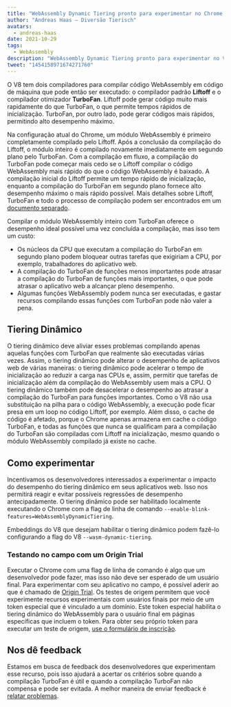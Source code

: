 ```yaml
---
title: "WebAssembly Dynamic Tiering pronto para experimentar no Chrome 96"
author: "Andreas Haas — Diversão Tierisch"
avatars:
  - andreas-haas
date: 2021-10-29
tags:
  - WebAssembly
description: "WebAssembly Dynamic Tiering pronto para experimentar no V8 v9.6 e Chrome 96, seja através de uma flag de linha de comando ou de um teste de origem"
tweet: "1454158971674271760"
---
```


O V8 tem dois compiladores para compilar código WebAssembly em código de máquina que pode então ser executado: o compilador padrão __Liftoff__ e o compilador otimizador __TurboFan__. Liftoff pode gerar código muito mais rapidamente do que TurboFan, o que permite tempos rápidos de inicialização. TurboFan, por outro lado, pode gerar códigos mais rápidos, permitindo alto desempenho máximo.

<!--truncate-->
Na configuração atual do Chrome, um módulo WebAssembly é primeiro completamente compilado pelo Liftoff. Após a conclusão da compilação do Liftoff, o módulo inteiro é compilado novamente imediatamente em segundo plano pelo TurboFan. Com a compilação em fluxo, a compilação do TurboFan pode começar mais cedo se o Liftoff compilar o código WebAssembly mais rápido do que o código WebAssembly é baixado. A compilação inicial do Liftoff permite um tempo rápido de inicialização, enquanto a compilação do TurboFan em segundo plano fornece alto desempenho máximo o mais rápido possível. Mais detalhes sobre Liftoff, TurboFan e todo o processo de compilação podem ser encontrados em um [documento separado](https://v8.dev/docs/wasm-compilation-pipeline).

Compilar o módulo WebAssembly inteiro com TurboFan oferece o desempenho ideal possível uma vez concluída a compilação, mas isso tem um custo:

- Os núcleos da CPU que executam a compilação do TurboFan em segundo plano podem bloquear outras tarefas que exigiriam a CPU, por exemplo, trabalhadores do aplicativo web.
- A compilação do TurboFan de funções menos importantes pode atrasar a compilação do TurboFan de funções mais importantes, o que pode atrasar o aplicativo web a alcançar pleno desempenho.
- Algumas funções WebAssembly podem nunca ser executadas, e gastar recursos compilando essas funções com TurboFan pode não valer a pena.

## Tiering Dinâmico

O tiering dinâmico deve aliviar esses problemas compilando apenas aquelas funções com TurboFan que realmente são executadas várias vezes. Assim, o tiering dinâmico pode alterar o desempenho de aplicativos web de várias maneiras: o tiering dinâmico pode acelerar o tempo de inicialização ao reduzir a carga nas CPUs e, assim, permitir que tarefas de inicialização além da compilação do WebAssembly usem mais a CPU. O tiering dinâmico também pode desacelerar o desempenho ao atrasar a compilação do TurboFan para funções importantes. Como o V8 não usa substituição na pilha para o código WebAssembly, a execução pode ficar presa em um loop no código Liftoff, por exemplo. Além disso, o cache de código é afetado, porque o Chrome apenas armazena em cache o código TurboFan, e todas as funções que nunca se qualificam para a compilação do TurboFan são compiladas com Liftoff na inicialização, mesmo quando o módulo WebAssembly compilado já existe no cache.

## Como experimentar

Incentivamos os desenvolvedores interessados a experimentar o impacto do desempenho do tiering dinâmico em seus aplicativos web. Isso nos permitirá reagir e evitar possíveis regressões de desempenho antecipadamente. O tiering dinâmico pode ser habilitado localmente executando o Chrome com a flag de linha de comando `--enable-blink-features=WebAssemblyDynamicTiering`.

Embeddings do V8 que desejam habilitar o tiering dinâmico podem fazê-lo configurando a flag do V8 `--wasm-dynamic-tiering`.

### Testando no campo com um Origin Trial

Executar o Chrome com uma flag de linha de comando é algo que um desenvolvedor pode fazer, mas isso não deve ser esperado de um usuário final. Para experimentar com seu aplicativo no campo, é possível aderir ao que é chamado de [Origin Trial](https://github.com/GoogleChrome/OriginTrials/blob/gh-pages/developer-guide.md). Os testes de origem permitem que você experimente recursos experimentais com usuários finais por meio de um token especial que é vinculado a um domínio. Este token especial habilita o tiering dinâmico do WebAssembly para o usuário final em páginas específicas que incluem o token. Para obter seu próprio token para executar um teste de origem, [use o formulário de inscrição](https://developer.chrome.com/origintrials/#/view_trial/3716595592487501825).

## Nos dê feedback

Estamos em busca de feedback dos desenvolvedores que experimentam esse recurso, pois isso ajudará a acertar os critérios sobre quando a compilação TurboFan é útil e quando a compilação TurboFan não compensa e pode ser evitada. A melhor maneira de enviar feedback é [relatar problemas](https://bugs.chromium.org/p/chromium/issues/detail?id=1260322).
